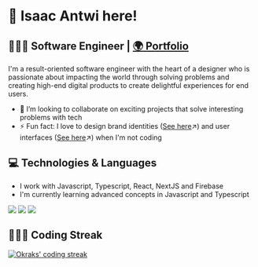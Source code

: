# 👋 Isaac Antwi here!

## 👨🏾‍💻 Software Engineer |  <a target="_blank" rel="noopener noreferrer" href="https://okraks.fyi/"> 🌍 Portfolio</a> 

I'm a result-oriented software engineer with the heart of a designer who is passionate about impacting the world through solving problems and creating high-end digital products to create delightful experiences for end users.

- 👯 I’m looking to collaborate on exciting projects that solve interesting problems with tech
- ⚡ Fun fact: I love to design brand identities (<a target="_blank" rel="noopener noreferrer" href="https://www.behance.net/okraks">See here</a>↗) and user interfaces (<a target="_blank" rel="noopener noreferrer" href="https://dribbble.com/okraks">See here</a>↗) when I'm not coding

## 💻 Technologies & Languages
-  I work with Javascript, Typescript, React, NextJS and Firebase
-  I'm currently learning advanced concepts in Javascript and Typescript


<div>
  <img src="https://img.shields.io/badge/JavaScript-323330?style=for-the-badge&logo=javascript&logoColor=F7DF1E" />
  <img src="https://img.shields.io/badge/figma-323330?style=for-the-badge&logo=figma&logoColor=#440135"/>
  <img src="https://img.shields.io/badge/React-20232A?style=for-the-badge&logo=react&logoColor=61DAFB" />
</div> 

<!--
## 📈 Most Used Languages

<p><img align="center" src="https://github-readme-stats.vercel.app/api/top-langs?username=okraks&show_icons=true&locale=en&layout=compact" alt="Okraks' Github Stats" /></p>

-->

## 👨🏾‍💻 Coding Streak

<!-- <p><img align="center" src="https://github-readme-streak-stats.herokuapp.com/?user=okraks&" alt="okraks" /></p> -->

<p align="left">
    <a href="https://github.com/RianIslam/github-readme-streak-stats">
        <img title="🔥 Get streak stats for your profile at git.io/streak-stats" alt="Okraks' coding streak" src="https://github-readme-streak-stats.herokuapp.com/?user=okraks&theme=black-ice&hide_border=true&stroke=0000&background=060A0CD0"/>
    </a>
</p>



